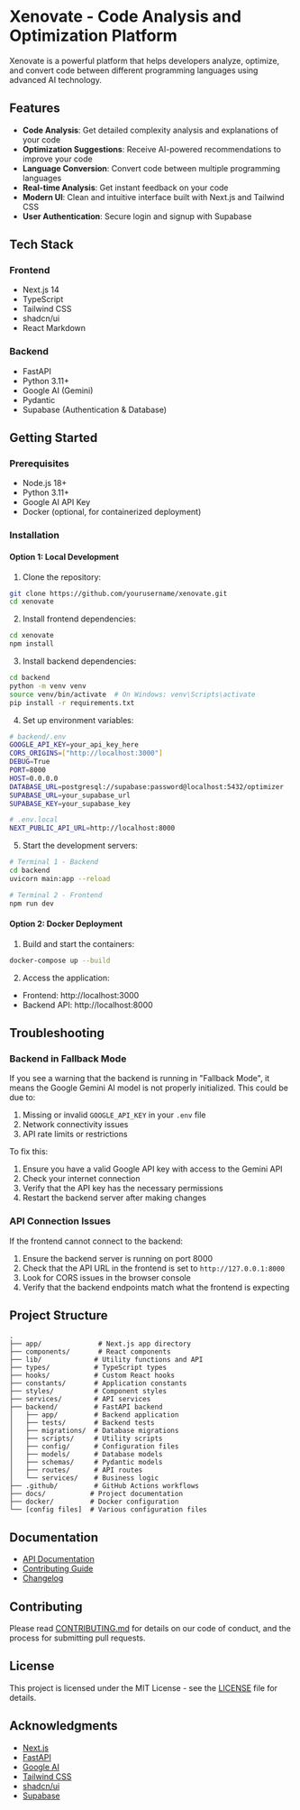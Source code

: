 # Xenovate - Code Analysis and Optimization Platform

Xenovate is a powerful platform that helps developers analyze, optimize, and convert code between different programming languages using advanced AI technology.

## Features

- **Code Analysis**: Get detailed complexity analysis and explanations of your code
- **Optimization Suggestions**: Receive AI-powered recommendations to improve your code
- **Language Conversion**: Convert code between multiple programming languages
- **Real-time Analysis**: Get instant feedback on your code
- **Modern UI**: Clean and intuitive interface built with Next.js and Tailwind CSS
- **User Authentication**: Secure login and signup with Supabase

## Tech Stack

### Frontend
- Next.js 14
- TypeScript
- Tailwind CSS
- shadcn/ui
- React Markdown

### Backend
- FastAPI
- Python 3.11+
- Google AI (Gemini)
- Pydantic
- Supabase (Authentication & Database)

## Getting Started

### Prerequisites

- Node.js 18+
- Python 3.11+
- Google AI API Key
- Docker (optional, for containerized deployment)

### Installation

#### Option 1: Local Development

1. Clone the repository:
```bash
git clone https://github.com/yourusername/xenovate.git
cd xenovate
```

2. Install frontend dependencies:
```bash
cd xenovate
npm install
```

3. Install backend dependencies:
```bash
cd backend
python -m venv venv
source venv/bin/activate  # On Windows: venv\Scripts\activate
pip install -r requirements.txt
```

4. Set up environment variables:
```bash
# backend/.env
GOOGLE_API_KEY=your_api_key_here
CORS_ORIGINS=["http://localhost:3000"]
DEBUG=True
PORT=8000
HOST=0.0.0.0
DATABASE_URL=postgresql://supabase:password@localhost:5432/optimizer
SUPABASE_URL=your_supabase_url
SUPABASE_KEY=your_supabase_key

# .env.local
NEXT_PUBLIC_API_URL=http://localhost:8000
```

5. Start the development servers:
```bash
# Terminal 1 - Backend
cd backend
uvicorn main:app --reload

# Terminal 2 - Frontend
npm run dev
```

#### Option 2: Docker Deployment

1. Build and start the containers:
```bash
docker-compose up --build
```

2. Access the application:
- Frontend: http://localhost:3000
- Backend API: http://localhost:8000

## Troubleshooting

### Backend in Fallback Mode

If you see a warning that the backend is running in "Fallback Mode", it means the Google Gemini AI model is not properly initialized. This could be due to:

1. Missing or invalid `GOOGLE_API_KEY` in your `.env` file
2. Network connectivity issues
3. API rate limits or restrictions

To fix this:
1. Ensure you have a valid Google API key with access to the Gemini API
2. Check your internet connection
3. Verify that the API key has the necessary permissions
4. Restart the backend server after making changes

### API Connection Issues

If the frontend cannot connect to the backend:
1. Ensure the backend server is running on port 8000
2. Check that the API URL in the frontend is set to `http://127.0.0.1:8000`
3. Look for CORS issues in the browser console
4. Verify that the backend endpoints match what the frontend is expecting

## Project Structure

```
.
├── app/              # Next.js app directory
├── components/       # React components
├── lib/             # Utility functions and API
├── types/           # TypeScript types
├── hooks/           # Custom React hooks
├── constants/       # Application constants
├── styles/          # Component styles
├── services/        # API services
├── backend/         # FastAPI backend
│   ├── app/         # Backend application
│   ├── tests/       # Backend tests
│   ├── migrations/  # Database migrations
│   ├── scripts/     # Utility scripts
│   ├── config/      # Configuration files
│   ├── models/      # Database models
│   ├── schemas/     # Pydantic models
│   ├── routes/      # API routes
│   └── services/    # Business logic
├── .github/         # GitHub Actions workflows
├── docs/           # Project documentation
├── docker/         # Docker configuration
└── [config files]  # Various configuration files
```

## Documentation

- [API Documentation](docs/API.md)
- [Contributing Guide](docs/CONTRIBUTING.md)
- [Changelog](docs/CHANGELOG.md)

## Contributing

Please read [CONTRIBUTING.md](docs/CONTRIBUTING.md) for details on our code of conduct, and the process for submitting pull requests.

## License

This project is licensed under the MIT License - see the [LICENSE](LICENSE) file for details.

## Acknowledgments

- [Next.js](https://nextjs.org/)
- [FastAPI](https://fastapi.tiangolo.com/)
- [Google AI](https://ai.google.dev/)
- [Tailwind CSS](https://tailwindcss.com/)
- [shadcn/ui](https://ui.shadcn.com/)
- [Supabase](https://supabase.com/)
